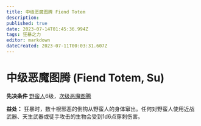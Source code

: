 ```yaml
---
title: 中级恶魔图腾 Fiend Totem
description: 
published: true
date: 2023-07-14T01:45:36.994Z
tags: 狂暴之力
editor: markdown
dateCreated: 2023-07-11T00:03:31.607Z
---
```


# 中级恶魔图腾 (Fiend Totem, Su)

**先决条件** [野蛮人](/野蛮人)6级，[次级恶魔图腾](/狂暴之力/次级恶魔图腾)

**益处：** 狂暴时，数十根邪恶的倒钩从野蛮人的身体窜出。任何对野蛮人使用近战武器、天生武器或徒手攻击的生物会受到1d6点穿刺伤害。
